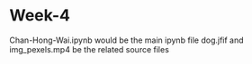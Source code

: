 # Week-4
Chan-Hong-Wai.ipynb would be the main ipynb file
dog.jfif and img_pexels.mp4 be the related source files
